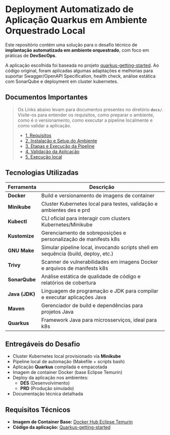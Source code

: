 # Deployment Automatizado de Aplicação Quarkus em Ambiente Orquestrado Local

Este repositório contém uma solução para o desafio técnico de **implantação automatizada em ambiente orquestrado**, com foco em práticas de **DevSecOps**.

A aplicação escolhida foi baseada no projeto [quarkus-getting-started](https://github.com/quarkusio/quarkus-quickstarts/tree/main/getting-started). Ao código original, foram aplicadas algumas adaptações e melhorias para suportar Swagger/OpenAPI Specification, health check, análise estática com SonarQube e deployment em cluster kubernetes.

## Documentos Importantes

> Os Links abaixo levam para documentos presentes no diretório **`docs/`**. Visite-os para entender os requisitos, como preparar o ambiente, como é o versionamento, como executar a pipeline localmente e como validar a aplicação.
>
> - [1. Requisitos](./docs/01-requisitos.md)
> - [2. Instalação e Setup do Ambiente](./docs/02-instalacao-setup-ambiente.md)
> - [3. Etapas e Execução da Pipeline](./docs/03-pipeline.md)
> - [4. Validação da Aplicação](./docs/04-validacao.md)
> - [5. Execução local](./docs/05-rodar-localmente.md)

## Tecnologias Utilizadas

| Ferramenta     | Descrição                                                                          |
| -------------- | ---------------------------------------------------------------------------------- |
| **Docker**     | Build e versionamento de imagens de container                                      |
| **Minikube**   | Cluster Kubernetes local para testes, validação e ambientes des e prd              |
| **Kubectl**    | CLI oficial para interagir com clusters Kubernetes/Minikube                        |
| **Kustomize**  | Gerenciamento de sobreposições e personalização de manifests k8s                   |
| **GNU Make**   | Simular pipeline local, invocando scripts shell em sequência (build, deploy, etc.) |
| **Trivy**      | Scanner de vulnerabilidades em imagens Docker e arquivos de manifests k8s          |
| **SonarQube**  | Análise estática de qualidade de código e relatórios de cobertura                  |
| **Java (JDK)** | Linguagem de programação e JDK para compilar e executar aplicações Java            |
| **Maven**      | Gerenciador de build e dependências para projetos Java                             |
| **Quarkus**    | Framework Java para microsserviços, ideal para k8s                                 |

## Entregáveis do Desafio

- Cluster Kubernetes local provisionado via **Minikube**
- Pipeline local de automação (Makefile + scripts bash)
- Aplicação **Quarkus** compilada e empacotada
- Imagem de container Docker (base Eclipse Temurin)
- Deploy da aplicação nos ambientes:
  - **DES** (Desenvolvimento)
  - **PRD** (Produção simulado)
- Documentação técnica detalhada

## Requisitos Técnicos

- **Imagem de Container Base:** [Docker Hub Eclipse Temurin](https://hub.docker.com/_/eclipse-temurin)
- **Código da aplicação:** [Quarkus-getting-started](https://github.com/quarkusio/quarkus-quickstarts/tree/main/getting-started)
